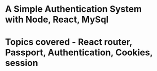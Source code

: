 # A Simple Authentication System with Node, React, MySql 
# Topics covered -  React router, Passport, Authentication, Cookies, session
